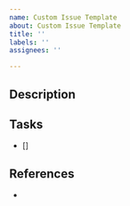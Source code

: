 ```yaml
---
name: Custom Issue Template
about: Custom Issue Template
title: ''
labels: ''
assignees: ''

---
```


## Description

## Tasks
- [] 

## References
- []()
